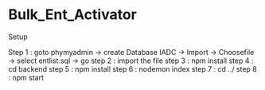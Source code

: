 # Bulk_Ent_Activator

Setup 

Step 1 : goto phymyadmin -> create Database IADC -> Import -> Choosefile -> select entlist.sql -> go
step 2 : import the file
step 3 : npm install
step 4 : cd backend
step 5 : npm install
step 6 : nodemon index
step 7 : cd ../
step 8 : npm start
